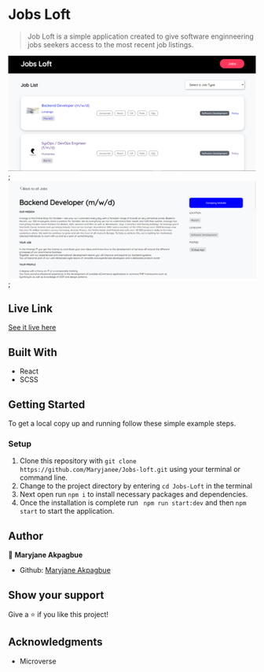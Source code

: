 # Jobs Loft 
> Job Loft  is a simple application created to give software enginneering jobs seekers access to the most recent job listings.

 ![All Jobs Page](./src/assets/jobs-loft.png);
 ![Single Job Page](./src/assets/jobloft.png);
 

## Live Link
   [See it live here](https://job-loft.herokuapp.com/)


## Built With

- React
- SCSS


## Getting Started

To get a local copy up and running follow these simple example steps.

### Setup

1.  Clone this repository with
    `git clone https://github.com/Maryjanee/Jobs-loft.git` using your terminal or command line.
2.  Change to the project directory by entering `cd Jobs-Loft` in the terminal
3.  Next open run `npm i` to install necessary packages and dependencies.
4.  Once the installation is complete run  ` npm run start:dev` and then `npm start` to start the application.


## Author

👤 **Maryjane Akpagbue**

- Github: [Maryjane Akpagbue](https://github.com/Maryjanee)


## Show your support

Give a ⭐️ if you like this project!

## Acknowledgments

- Microverse
